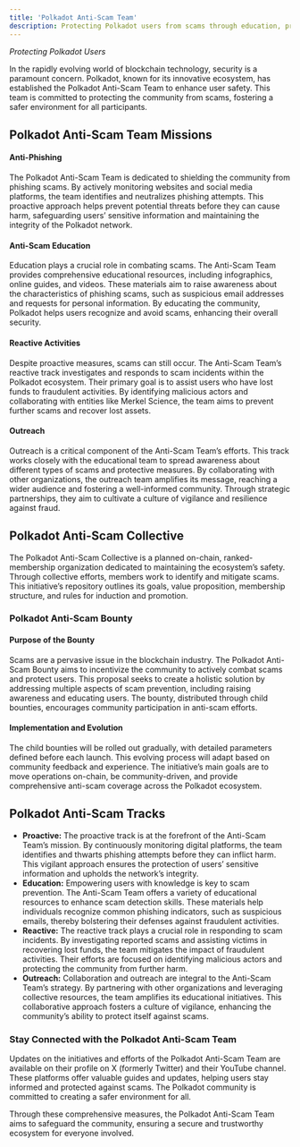 ```yaml
---
title: 'Polkadot Anti-Scam Team'
description: Protecting Polkadot users from scams through education, proactive monitoring, and swift responses to fraud with Polkadot Anti-Scam Team.
---
```


*Protecting Polkadot Users*

In the rapidly evolving world of blockchain technology, security is a paramount concern. Polkadot, known for its innovative ecosystem, has established the Polkadot Anti-Scam Team to enhance user safety. This team is committed to protecting the community from scams, fostering a safer environment for all participants.

## Polkadot Anti-Scam Team Missions
#### Anti-Phishing
The Polkadot Anti-Scam Team is dedicated to shielding the community from phishing scams. By actively monitoring websites and social media platforms, the team identifies and neutralizes phishing attempts. This proactive approach helps prevent potential threats before they can cause harm, safeguarding users’ sensitive information and maintaining the integrity of the Polkadot network.
#### Anti-Scam Education
Education plays a crucial role in combating scams. The Anti-Scam Team provides comprehensive educational resources, including infographics, online guides, and videos. These materials aim to raise awareness about the characteristics of phishing scams, such as suspicious email addresses and requests for personal information. By educating the community, Polkadot helps users recognize and avoid scams, enhancing their overall security.
#### Reactive Activities
Despite proactive measures, scams can still occur. The Anti-Scam Team’s reactive track investigates and responds to scam incidents within the Polkadot ecosystem. Their primary goal is to assist users who have lost funds to fraudulent activities. By identifying malicious actors and collaborating with entities like Merkel Science, the team aims to prevent further scams and recover lost assets.
#### Outreach
Outreach is a critical component of the Anti-Scam Team’s efforts. This track works closely with the educational team to spread awareness about different types of scams and protective measures. By collaborating with other organizations, the outreach team amplifies its message, reaching a wider audience and fostering a well-informed community. Through strategic partnerships, they aim to cultivate a culture of vigilance and resilience against fraud.
## Polkadot Anti-Scam Collective
The Polkadot Anti-Scam Collective is a planned on-chain, ranked-membership organization dedicated to maintaining the ecosystem’s safety. Through collective efforts, members work to identify and mitigate scams. This initiative’s repository outlines its goals, value proposition, membership structure, and rules for induction and promotion.

### Polkadot Anti-Scam Bounty
#### Purpose of the Bounty
Scams are a pervasive issue in the blockchain industry. The Polkadot Anti-Scam Bounty aims to incentivize the community to actively combat scams and protect users. This proposal seeks to create a holistic solution by addressing multiple aspects of scam prevention, including raising awareness and educating users. The bounty, distributed through child bounties, encourages community participation in anti-scam efforts.
#### Implementation and Evolution
The child bounties will be rolled out gradually, with detailed parameters defined before each launch. This evolving process will adapt based on community feedback and experience. The initiative’s main goals are to move operations on-chain, be community-driven, and provide comprehensive anti-scam coverage across the Polkadot ecosystem.

## Polkadot Anti-Scam Tracks
- **Proactive:** The proactive track is at the forefront of the Anti-Scam Team’s mission. By continuously monitoring digital platforms, the team identifies and thwarts phishing attempts before they can inflict harm. This vigilant approach ensures the protection of users’ sensitive information and upholds the network’s integrity.
- **Education:** Empowering users with knowledge is key to scam prevention. The Anti-Scam Team offers a variety of educational resources to enhance scam detection skills. These materials help individuals recognize common phishing indicators, such as suspicious emails, thereby bolstering their defenses against fraudulent activities.
- **Reactive:** The reactive track plays a crucial role in responding to scam incidents. By investigating reported scams and assisting victims in recovering lost funds, the team mitigates the impact of fraudulent activities. Their efforts are focused on identifying malicious actors and protecting the community from further harm.
- **Outreach:** Collaboration and outreach are integral to the Anti-Scam Team’s strategy. By partnering with other organizations and leveraging collective resources, the team amplifies its educational initiatives. This collaborative approach fosters a culture of vigilance, enhancing the community’s ability to protect itself against scams.

### Stay Connected with the Polkadot Anti-Scam Team
Updates on the initiatives and efforts of the Polkadot Anti-Scam Team are available on their profile on X (formerly Twitter) and their YouTube channel. These platforms offer valuable guides and updates, helping users stay informed and protected against scams. The Polkadot community is committed to creating a safer environment for all.

Through these comprehensive measures, the Polkadot Anti-Scam Team aims to safeguard the community, ensuring a secure and trustworthy ecosystem for everyone involved.
